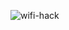 
![wifi-hack](https://user-images.githubusercontent.com/75953873/115979108-53699480-a55a-11eb-956f-8e758c54aeee.png)
